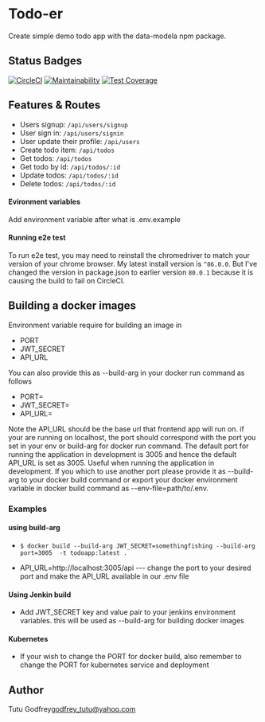 # Todo-er
Create simple  demo todo app with the data-modela npm package.
## Status Badges

[![CircleCI](https://circleci.com/gh/tutugodfrey/todo-er.svg?style=svg)](https://circleci.com/gh/tutugodfrey/todo-er)
[![Maintainability](https://api.codeclimate.com/v1/badges/7293372337221c98bfdd/maintainability)](https://codeclimate.com/github/tutugodfrey/todo-er/maintainability)
[![Test Coverage](https://api.codeclimate.com/v1/badges/7293372337221c98bfdd/test_coverage)](https://codeclimate.com/github/tutugodfrey/todo-er/test_coverage)

## Features & Routes
- Users signup: `/api/users/signup`
- User sign in: `/api/users/signin`
- User update their profile: `/api/users`
- Create todo item: `/api/todos`
- Get todos: `/api/todos`
- Get todo by id: `/api/todos/:id`
- Update todos: `/api/todos/:id`
- Delete todos: `/api/todos/:id`

#### Evironment variables
Add environment variable after what is .env.example

#### Running e2e test

To run e2e test, you may need to reinstall the chromedriver to match your version of your chrome browser.
My latest install version is `^86.0.0`. But I've changed the version in package.json to earlier version `80.0.1` because it is causing the build to fail on CircleCI.

## Building a docker images
Environment variable require for building an image in 
- PORT
- JWT_SECRET
- API_URL

You can also provide this as --build-arg in your docker run command as follows
- PORT=
- JWT_SECRET=
- API_URL=

Note the API_URL should be the base url that frontend app will run on. if your are running on localhost, the port should correspond with the port you set in your env or build-arg for docker run command. The default port for running the application in development is 3005 and hence the default API_URL is set as 3005. Useful when running the application in development. If you which to use another port please provide it as --build-arg to your docker build command or export your docker environment variable in docker build command as --env-file=path/to/.env.

### Examples
#### using build-arg
- `$ docker build --build-arg JWT_SECRET=somethingfishing --build-arg port=3005  -t todoapp:latest .`

- API_URL=http://localhost:3005/api  --- change the port to your desired port and make the API_URL available in our .env file

#### Using Jenkin build
- Add JWT_SECRET key  and value pair to your jenkins environment variables. this will be used as --build-arg for building docker images

#### Kubernetes 
- If your wish to change the PORT for docker build, also remember to change the PORT for kubernetes service and deployment

## Author
Tutu Godfrey<godfrey_tutu@yahoo.com>
